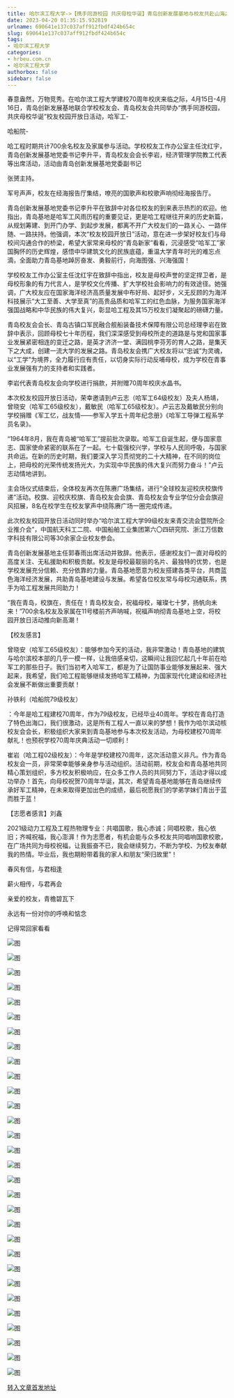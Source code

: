 ```yaml
---
title: 哈尔滨工程大学->【携手同游校园 共庆母校华诞】青岛创新发展基地与校友共赴山海之约！ | hrbeu.com.cn
date: 2023-04-20 01:35:15.932819
urlname: 690641e137c037aff912fbdf424b654c
slug: 690641e137c037aff912fbdf424b654c
tags: 
- 哈尔滨工程大学
categories:
- hrbeu.com.cn
- 哈尔滨工程大学
authorbox: false
sidebar: false
---
```

春意盎然，万物竞秀。在哈尔滨工程大学建校70周年校庆来临之际，4月15日-4月16日，青岛创新发展基地联合学校校友会、青岛校友会共同举办“携手同游校园，共庆母校华诞”校友校园开放日活动，哈军工-

哈船院-

哈工程时期共计700余名校友及家属参与活动。学校校友工作办公室主任沈红宇，青岛创新发展基地党委书记李升平，青岛校友会会长李岩，经济管理学院教工代表等出席活动，活动由青岛创新发展基地党委副书记
<!--more-->
张赟主持。

军号声声，校友在经海报告厅集结，嘹亮的国歌声和校歌声响彻经海报告厅。

青岛创新发展基地党委书记李升平在致辞中对各位校友的到来表示热烈的欢迎。他指出，青岛基地是哈军工风雨历程的重要见证，更是哈工程继往开来的历史新篇，从规划筹建、到开门办学、到起步发展，都离不开广大校友们的一路关心、一路伴随、一路扶持。他强调，本次“校友校园开放日”活动，意在进一步架好校友们与母校间沟通合作的桥梁，希望大家常来母校的“青岛新家”看看，沉浸感受“哈军工”家国胸怀的历史辉煌，感悟中华建筑文化的民族底蕴，重温大学青年时光的难忘点滴，全面助力青岛基地踔厉奋发、勇毅前行，向海图强、兴海强国！

学校校友工作办公室主任沈红宇在致辞中指出，校友是母校声誉的坚定捍卫者，是母校形象的有力代言人，是学校文化传播、扩大学校社会影响力的有效途径。她强调，广大校友应在国家海洋经济高质量发展中布好局、起好步，义无反顾的为海洋科技展示“大工至善、大学至真”的高贵品质和哈军工的红色血脉，为服务国家海洋强国战略和中华民族的伟大复兴，彰显哈工程及其15万校友们凝聚起的磅礴力量。

青岛校友会会长、青岛古镇口军民融合舰船装备技术保障有限公司总经理李岩在致辞中表示，回顾母校七十年历程，我们深深感受到母校所走的道路是与党和国家事业发展紧密相连的变迁之路，是英才济济一堂、满园桃李芬芳的育人之路，是集天下之大成，创建一流大学的发展之路。青岛校友会携广大校友将以“忠诚”为灵魂，以“工学”为境界，全力履行应有责任，以切身实际行动反哺母校，成为学校在青事业发展强有力的支持者和实践者。

李岩代表青岛校友会向学校进行捐款，并附赠70周年校庆水晶书。

本次校友校园开放日活动，荣幸邀请到卢云志（哈军工64级校友）及夫人杨靖，曾晓安（哈军工65级校友），戴敏民（哈军工65级校友）。卢云志及戴敏民分别向学校捐赠《军工忆，战友情——参军入学五十周年纪念册》《哈军工导弹工程系学员名录》。

“1964年8月，我在青岛被“哈军工”提前批次录取。哈军工自诞生起，便与国家意志、国家使命紧密的联系在了一起。七十载强校兴学，学校与人民同呼吸，与国家共命运。在新的历史时期，我们要深入学习贯彻党的二十大精神，在不同的岗位上，把母校的光荣传统发扬光大，为实现中华民族的伟大复兴而努力奋斗！”卢云志动情地讲到。

主会场仪式结束后，全体校友再次在陈赓广场集结，进行“全球校友迎校庆校旗传递”活动。校旗、迎校庆校旗、青岛校友会会旗、青岛校友会专业学位分会会旗迎风招展，8名在校学生在校友掌声中绕陈赓广场一圈完成传递。

此次校友校园开放日活动同时举办“哈尔滨工程大学99级校友来青交流会暨院所企业推介会”，中国航天科工二院、中国船舶工业集团第六〇四研究院、浙江万信数字科技有限公司等30余家企业校友参会。

青岛创新发展基地主任郭春雨出席活动并致辞。他表示，感谢校友们一直对母校的高度关注、无私援助和积极贡献。校友是母校最靓丽的名片、最独特的优势，也是学校发展充分信赖、充分依靠的力量。青岛基地愿意为校友搭建各类平台，共商蓝色海洋经济发展，共助青岛基地建设与发展。希望各位校友常与母校沟通联系，携手为哈工程发展共同助力！

“我在青岛，校旗在，责任在！青岛校友会，祝福母校，璀璨七十梦，扬帆向未来！”700余名校友及家属在11号楼前齐声呐喊，祝福声响彻青岛基地上空，将校园开放日活动推向新高潮！

【校友感言】

曾晓安（哈军工65级校友）：能够参加今天的活动，我非常激动！青岛基地的建筑与哈尔滨校本部的几乎一模一样，让我倍感亲切，这瞬间让我回忆起几十年前在哈军工的那些日子。我们当初考入哈军工，都是为了让国防事业能够发展起来、强大起来，我希望，我们哈工程能够继续发扬哈军工精神，为国家现代化建设和经济社会发展不断做出重要贡献！

孙铁利（哈船院79级校友）

：今年是哈工程建校70周年，作为79级校友，已经毕业40周年。学校在青岛打造了特色出海口，我们很激动，这是所有工程人一直以来的梦想！我作为哈尔滨动核校友会会长，积极组织大家来到青岛基地参与本次校友活动，为母校建校70周年献礼！也预祝学校70周年庆典活动一切顺利！

崔岩（哈工程02级校友）：今年是学校建校70周年，这次活动意义非凡。作为青岛校友会一员，非常荣幸能够亲身参与活动组织。活动前期，校友会和青岛基地共同精心策划组织，多方校友积极响应，在众多工作人员的共同努力下，活动才得以成功举办！首先，向母校祝贺70周年华诞，其次，希望青岛基地能够在青岛继续传承好军工精神，在未来取得更加出色的成绩，最后祝愿我们的学弟学妹们青出于蓝而胜于蓝！

【志愿者感言】刘鑫

2021级动力工程及工程热物理专业：共唱国歌，我心赤诚；同唱校歌，我心依旧；齐喊祝福，我心澎湃！作为志愿者，有机会能与众多校友共同唱响国歌校歌，在广场共同为母校祝福，让我振奋不已，我会继续努力，不断为学校、为校友奉献我的热情。毕业后，我也期盼带着我的家人和朋友“荣归故里”！

春风有信，与君相逢

薪火相传，与君再会

亲爱的校友，青檐碧瓦下

永远有一份对你的呼唤和惦念

记得常回家看看

![图](http://gongxue.cn/__local/6/30/E5/01CCFAE96867B8A3D1BBB198828_740FDA5B_48BCC.jpeg)

![图](http://gongxue.cn/__local/C/87/66/583C85DA551AB3FD2741C9E9570_B45BEAAD_4DA4C.jpg)

![图](http://gongxue.cn/__local/A/9A/36/20537A6572DB59BF08FEC41DFAE_4E3C19E6_48207.jpeg)

![图](http://gongxue.cn/__local/6/72/FD/21FA4FC7375BB01A557ACB0B754_7DC52314_4974E.jpg)

![图](http://gongxue.cn/__local/1/4C/33/DFD1AC9EF96D4CEB978D61FED3A_AFD540BD_633B2.jpeg)

![图](http://gongxue.cn/__local/A/61/99/865367FE92C5A8B2A0718F5F949_3DE04F55_58A2E.jpg)

![图](http://gongxue.cn/__local/D/CF/DD/0140E0DCDC336095593565994BE_9D2BBB88_77D89.jpg)

![图](http://gongxue.cn/__local/C/37/D4/8195914BBEF8EAF8AA928E01831_5A055556_78AF7.jpeg)

![图](http://gongxue.cn/__local/D/F4/5B/9B335192F2DCF5830B7810C8DBD_4FCDF95E_7525F.jpg)

![图](http://gongxue.cn/__local/D/BB/B5/88EEF86B564300F99AFE69583DE_A137A6D7_923F6.jpg)

![图](http://gongxue.cn/__local/0/A2/0A/B7540E1286FC9F74216E48F49F6_5E70AAE3_4264C.jpg)

![图](http://gongxue.cn/__local/5/0A/66/567AE6E14C9F06F62E5FBF394A8_C00A6E6B_5A316.jpg)

![图](http://gongxue.cn/__local/B/DA/88/25CDE930BCB3AFC088E210C61A4_30AC45C6_4A6B7.jpg)

![图](http://gongxue.cn/__local/9/E4/A7/1FE9E4751577A45688E69FB3909_5ABD4939_A0DD5.jpg)

![图](http://gongxue.cn/__local/0/72/7E/7669F6EE939E07E3B0A49E45389_819CC544_37DA3.jpg)

![图](http://gongxue.cn/__local/C/A6/B2/4A5A8389C6074A85CD9896EE5F2_6243B11B_505C2.jpg)

![图](http://gongxue.cn/__local/B/D4/50/CB59B5F367DCDD4C9E4107744F3_3DA09916_53A45.jpg)

![图](http://gongxue.cn/__local/0/CA/C8/6DA23BFF4BDD705428E2BD7AC48_4B370A23_191B2.jpg)

![图](http://gongxue.cn/__local/E/CF/89/F760AFEDAB488FB00F039BD7952_277BEEA1_29B3C.jpg)

![图](http://gongxue.cn/__local/9/33/06/184462358CD9889EBFE868BE9DE_EDC1AC5A_2A972.jpeg)

![图](http://gongxue.cn/__local/1/BF/30/3E904760E5D7BCD155093187E93_3D11DA4B_50FAC.jpg)

![图](http://gongxue.cn/__local/3/38/8E/06B22CAB839026BD42E1E0BBFA0_F86457E9_3FE9A.jpg)

![图](http://gongxue.cn/__local/C/24/A4/26B9906801D922DD1220E6CD2F7_D0B77DF3_397E1.jpg)

![图](http://gongxue.cn/__local/6/CF/20/1B71C781CE17721233392EBEDEA_86D3488B_42BEC.jpg)

![图](http://gongxue.cn/__local/3/7A/B0/9DA42FF1A130993D14FE7F5CAD2_A4D07500_2767F.jpg)

![图](http://gongxue.cn/__local/B/A7/1E/3EE1C9BED9691B11B667964BFF3_05C2DE3D_227DD.jpg)

![图](http://gongxue.cn/__local/9/FE/40/6B2F318595F727594DFD87C184C_82AE1B17_240CA.jpg)

![图](http://gongxue.cn/__local/1/91/A9/B16F4B420F605F87681CCC354AE_C17EED18_25FA6.jpg)

![图](http://gongxue.cn/__local/D/3E/7F/6578E015369660B6AA32187C46E_979AD40D_771A4.jpg)

![图](http://gongxue.cn/__local/2/FC/35/2D185EDC2A75C18AFA3E60AC20A_BFED0A4B_AB8B5.jpg)

[转入文章首发地址](http://gongxue.cn/info/1141/75384.htm)